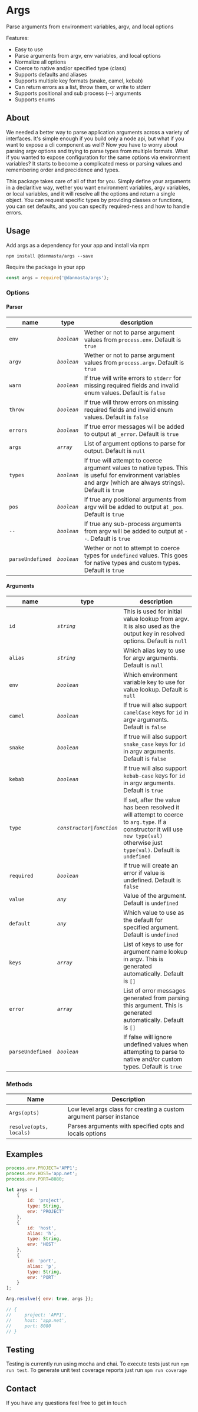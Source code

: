 # Args
Parse arguments from environment variables, argv, and local options

Features:
* Easy to use
* Parse arguments from argv, env variables, and local options
* Normalize all options
* Coerce to native and/or specified type (class)
* Supports defaults and aliases
* Supports multiple key formats (snake, camel, kebab)
* Can return errors as a list, throw them, or write to stderr
* Supports positional and sub process (--) arguments
* Supports enums

## About
We needed a better way to parse application arguments across a variety of interfaces. It's simple enough if you build only a node api, but what if you want to expose a cli component as well? Now you have to worry about parsing argv options and trying to parse types from multiple formats. What if you wanted to expose configuration for the same options via environment variables? It starts to become a complicated mess or parsing values and remembering order and precidence and types.

This package takes care of all of that for you. Simply define your arguments in a declaritive way, wether you want environment variables, argv variables, or local variables, and it will resolve all the options and return a single object. You can request specific types by providing classes or functions, you can set defaults, and you can specify required-ness and how to handle errors.

## Usage
Add args as a dependency for your app and install via npm
```
npm install @danmasta/args --save
```
Require the package in your app
```javascript
const args = require('@danmasta/args');
```

### Options
#### Parser
name | type | description
-----|------|------------
`env` | *`boolean`* | Wether or not to parse argument values from `process.env`. Default is `true`
`argv` | *`boolean`* | Wether or not to parse argument values from `process.argv`. Default is `true`
`warn` | *`boolean`* | If true will write errors to `stderr` for missing required fields and invalid enum values. Default is `false`
`throw` | *`boolean`* | If true will throw errors on missing required fields and invalid enum values. Default is `false`
`errors` | *`boolean`* | If true error messages will be added to output at `_error`. Default is `true`
`args` | *`array`* | List of argument options to parse for output. Default is `null`
`types` | *`boolean`* | If true will attempt to coerce argument values to native types. This is useful for environment variables and argv (which are always strings). Default is `true`
`pos` | *`boolean`* | If true any positional arguments from argv will be added to output at `_pos`. Default is `true`
`--` | *`boolean`* | If true any sub-process arguments from argv will be added to output at `--`. Default is `true`
`parseUndefined` | *`boolean`* | Wether or not to attempt to coerce types for `undefined` values. This goes for native types and custom types. Default is `true`

#### Arguments
name | type | description
-----|------|------------
`id` | *`string`* | This is used for initial value lookup from argv. It is also used as the output key in resolved options. Default is `null`
`alias` | *`string`* | Which alias key to use for argv arguments. Default is `null`
`env` | *`boolean`* | Which environment variable key to use for value lookup. Default is `null`
`camel` | *`boolean`* | If true will also support `camelCase` keys for `id` in argv arguments. Default is `false`
`snake` | *`boolean`* | If true will also support `snake_case` keys for `id` in argv arguments. Default is `false`
`kebab` | *`boolean`* | If true will also support `kebab-case` keys for `id` in argv arguments. Default is `true`
`type` | *`constructor\|function`* | If set, after the value has been resolved it will attempt to coerce to `arg.type`. If a constructor it will use `new type(val)` otherwise just `type(val)`. Default is `undefined`
`required` | *`boolean`* | If true will create an error if value is undefined. Default is `false`
`value` | *`any`* | Value of the argument. Default is `undefined`
`default` | *`any`* | Which value to use as the default for specified argument. Default is `undefined`
`keys` | *`array`* | List of keys to use for argument name lookup in argv. This is generated automatically. Default is `[]`
`error` | *`array`* | List of error messages generated from parsing this argument. This is generated automatically. Default is `[]`
`parseUndefined` | *`boolean`* | If false will ignore undefined values when attempting to parse to native and/or custom types. Default is `true`

### Methods
Name | Description
-----|------------
`Args(opts)` | Low level args class for creating a custom argument parser instance
`resolve(opts, locals)` | Parses arguments with specified opts and locals options

## Examples
```javascript
process.env.PROJECT='APP1';
process.env.HOST='app.net';
process.env.PORT=8080;

let args = [
    {
        id: 'project',
        type: String,
        env: 'PROJECT'
    },
    {
        id: 'host',
        alias: 'h',
        type: String,
        env: 'HOST'
    },
    {
        id: 'port',
        alias: 'p',
        type: String,
        env: 'PORT'
    }
];

Arg.resolve({ env: true, args });

// {
//     project: 'APP1',
//     host: 'app.net',
//     port: 8080
// }

```

## Testing
Testing is currently run using mocha and chai. To execute tests just run `npm run test`. To generate unit test coverage reports just run `npm run coverage`

## Contact
If you have any questions feel free to get in touch
